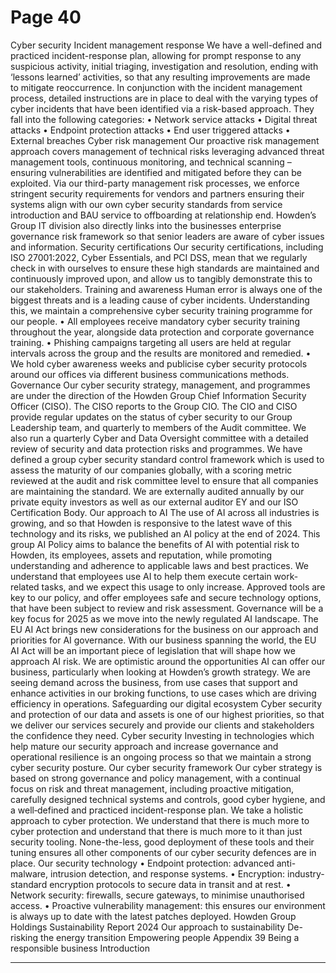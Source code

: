 # Page 40

Cyber security 
Incident management response 
We have a well-defined and practiced 
incident-response plan, allowing for 
prompt response to any suspicious 
activity, initial triaging, investigation 
and resolution, ending with ‘lessons 
learned’ activities, so that any 
resulting improvements are made 
to mitigate reoccurrence.
In conjunction with the incident 
management process, detailed 
instructions are in place to deal with the 
varying types of cyber incidents that have 
been identified via a risk-based approach. 
They fall into the following categories:
•	 Network service attacks
•	 Digital threat attacks
•	 Endpoint protection attacks
•	 End user triggered attacks
•	 External breaches
Cyber risk management
Our proactive risk management approach 
covers management of technical risks 
leveraging advanced threat management 
tools, continuous monitoring, and 
technical scanning – ensuring 
vulnerabilities are identified and mitigated 
before they can be exploited.
Via our third-party management risk 
processes, we enforce stringent security 
requirements for vendors and partners 
ensuring their systems align with our 
own cyber security standards from 
service introduction and BAU service to 
offboarding at relationship end. 
Howden’s Group IT division also directly 
links into the businesses enterprise 
governance risk framework so that 
senior leaders are aware of cyber issues 
and information.
Security certifications
Our security certifications, including ISO 
27001:2022, Cyber Essentials, and PCI 
DSS, mean that we regularly check in with 
ourselves to ensure these high standards 
are maintained and continuously 
improved upon, and allow us to tangibly 
demonstrate this to our stakeholders.
Training and awareness
Human error is always one of the biggest 
threats and is a leading cause of cyber 
incidents. Understanding this, we 
maintain a comprehensive cyber security 
training programme for our people. 
•	 All employees receive mandatory 
cyber security training throughout the 
year, alongside data protection and 
corporate governance training. 
•	 Phishing campaigns targeting all users 
are held at regular intervals across the 
group and the results are monitored 
and remedied.
•	 We hold cyber awareness weeks and 
publicise cyber security protocols 
around our offices via different 
business communications methods. 
Governance
Our cyber security strategy, 
management, and programmes are under 
the direction of the Howden Group Chief 
Information Security Officer (CISO). 
The CISO reports to the Group CIO. The 
CIO and CISO provide regular updates 
on the status of cyber security to our 
Group Leadership team, and quarterly 
to members of the Audit committee. 
We also run a quarterly Cyber and Data 
Oversight committee with a detailed 
review of security and data protection 
risks and programmes. We have defined 
a group cyber security standard control 
framework which is used to assess the 
maturity of our companies globally, with 
a scoring metric reviewed at the audit 
and risk committee level to ensure that all 
companies are maintaining the standard. 
We are externally audited annually by 
our private equity investors as well as 
our external auditor EY and our ISO 
Certification Body.
Our approach to AI 
The use of AI across all industries 
is growing, and so that Howden is 
responsive to the latest wave of this 
technology and its risks, we published an 
AI policy at the end of 2024. This group 
AI Policy aims to balance the benefits 
of AI with potential risk to Howden, its 
employees, assets and reputation, while 
promoting understanding and adherence 
to applicable laws and best practices. 
We understand that employees use 
AI to help them execute certain work-
related tasks, and we expect this usage 
to only increase. Approved tools are 
key to our policy, and offer employees 
safe and secure technology options, 
that have been subject to review and 
risk assessment. 
Governance will be a key focus for 2025 
as we move into the newly regulated 
AI landscape. The EU AI Act brings 
new considerations for the business 
on our approach and priorities for AI 
governance. With our business spanning 
the world, the EU AI Act will be an 
important piece of legislation that will 
shape how we approach AI risk. 
We are optimistic around the 
opportunities AI can offer our business, 
particularly when looking at Howden’s 
growth strategy. We are seeing demand 
across the business, from use cases that 
support and enhance activities in our 
broking functions, to use cases which are 
driving efficiency in operations.
Safeguarding our digital ecosystem
Cyber security and 
protection of our 
data and assets is 
one of our highest 
priorities, so that 
we deliver our 
services securely 
and provide 
our clients and 
stakeholders 
the confidence 
they need. 
Cyber security 
Investing in technologies which help 
mature our security approach and 
increase governance and operational 
resilience is an ongoing process 
so that we maintain a strong cyber 
security posture.
Our cyber security framework
Our cyber strategy is based on strong 
governance and policy management, 
with a continual focus on risk and threat 
management, including proactive 
mitigation, carefully designed technical 
systems and controls, good cyber 
hygiene, and a well‑defined and practiced 
incident-response plan.
We take a holistic approach to cyber 
protection. We understand that there 
is much more to cyber protection and 
understand that there is much more to it 
than just security tooling. None-the-less, 
good deployment of these tools and their 
tuning ensures all other components of 
our cyber security defences are in place.
Our security technology
•	 Endpoint protection: advanced 
anti-malware, intrusion detection, 
and response systems.
•	 Encryption: industry-standard 
encryption protocols to secure data 
in transit and at rest.
•	 Network security: firewalls, secure 
gateways, to minimise unauthorised 
access.
•	 Proactive vulnerability management: 
this ensures our environment is 
always up to date with the latest 
patches deployed.
Howden Group Holdings
Sustainability Report 2024
Our approach to sustainability
De-risking the energy transition
Empowering people 
Appendix
39
Being a responsible business
Introduction


---
